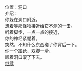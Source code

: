 位置：洞口  
介绍：  
你躲在洞口附近，  
想着等那怪物接近给它不测的一击。  
听着脚步，一点一点的接近，  
你的神经紧绷着。  
突然，不知什么东西碰了你背后一下。  
你一个踉跄，双脚一滑，  
顺着洞口滚了下去。  
[继续](room_6.md)  